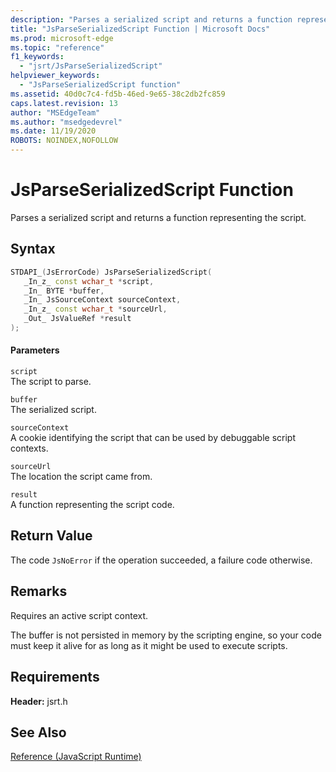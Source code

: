 ```yaml
---
description: "Parses a serialized script and returns a function representing the script."
title: "JsParseSerializedScript Function | Microsoft Docs"
ms.prod: microsoft-edge
ms.topic: "reference"
f1_keywords: 
  - "jsrt/JsParseSerializedScript"
helpviewer_keywords: 
  - "JsParseSerializedScript function"
ms.assetid: 40d0c7c4-fd5b-46ed-9e65-38c2db2fc859
caps.latest.revision: 13
author: "MSEdgeTeam"
ms.author: "msedgedevrel"
ms.date: 11/19/2020
ROBOTS: NOINDEX,NOFOLLOW
---
```

# JsParseSerializedScript Function

Parses a serialized script and returns a function representing the script.  
  
## Syntax  
  
```cpp  
STDAPI_(JsErrorCode) JsParseSerializedScript(  
   _In_z_ const wchar_t *script,  
   _In_ BYTE *buffer,  
   _In_ JsSourceContext sourceContext,  
   _In_z_ const wchar_t *sourceUrl,  
   _Out_ JsValueRef *result  
);  
```  
  
#### Parameters  
 `script`  
 The script to parse.  
  
 `buffer`  
 The serialized script.  
  
 `sourceContext`  
 A cookie identifying the script that can be used by debuggable script contexts.  
  
 `sourceUrl`  
 The location the script came from.  
  
 `result`  
 A function representing the script code.  
  
## Return Value  
 The code `JsNoError` if the operation succeeded, a failure code otherwise.  
  
## Remarks  
 Requires an active script context.  
  
 The buffer is not persisted in memory by the scripting engine, so your code must keep it alive for as long as it might be used to execute scripts.  
  
## Requirements  
 **Header:** jsrt.h  
  
## See Also  
 [Reference (JavaScript Runtime)](../chakra-hosting/reference-javascript-runtime.md)
